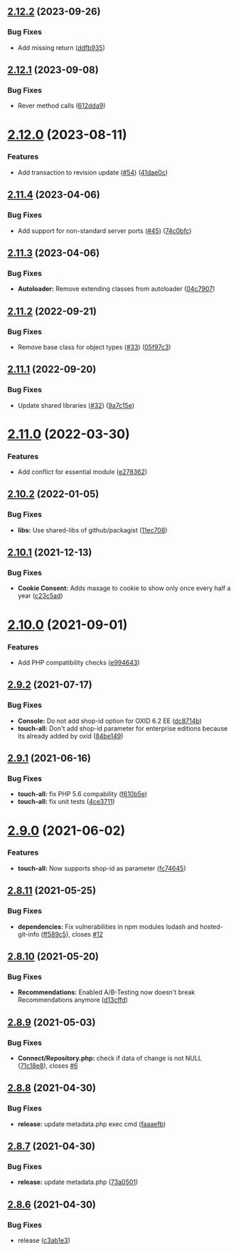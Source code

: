 ## [2.12.2](https://github.com/MakairaIO/oxid-connect/compare/2.12.1...2.12.2) (2023-09-26)


### Bug Fixes

* Add missing return ([ddfb935](https://github.com/MakairaIO/oxid-connect/commit/ddfb93509aabb51d1f6efb421fbc66bb0f331036))

## [2.12.1](https://github.com/MakairaIO/oxid-connect/compare/2.12.0...2.12.1) (2023-09-08)


### Bug Fixes

* Rever method calls ([612dda9](https://github.com/MakairaIO/oxid-connect/commit/612dda9e25d1ebb29c803723096a0810f57df4d9))

# [2.12.0](https://github.com/MakairaIO/oxid-connect/compare/2.11.4...2.12.0) (2023-08-11)


### Features

* Add transaction to revision update ([#54](https://github.com/MakairaIO/oxid-connect/issues/54)) ([41dae0c](https://github.com/MakairaIO/oxid-connect/commit/41dae0c80a72ffaf80932605785490697b1a5301))

## [2.11.4](https://github.com/MakairaIO/oxid-connect/compare/2.11.3...2.11.4) (2023-04-06)


### Bug Fixes

* Add support for non-standard server ports ([#45](https://github.com/MakairaIO/oxid-connect/issues/45)) ([74c0bfc](https://github.com/MakairaIO/oxid-connect/commit/74c0bfc38a23b48ffbdd5d317e27a8f2d91df182))

## [2.11.3](https://github.com/MakairaIO/oxid-connect/compare/2.11.2...2.11.3) (2023-04-06)


### Bug Fixes

* **Autoloader:** Remove extending classes from autoloader ([04c7907](https://github.com/MakairaIO/oxid-connect/commit/04c7907c4b580c2a58532e4784f3bafdeb1db1cc))

## [2.11.2](https://github.com/MakairaIO/oxid-connect/compare/2.11.1...2.11.2) (2022-09-21)


### Bug Fixes

* Remove base class for object types ([#33](https://github.com/MakairaIO/oxid-connect/issues/33)) ([05f97c3](https://github.com/MakairaIO/oxid-connect/commit/05f97c392c21d9b5b6b66146ef2c3b5d0fd1fd42))

## [2.11.1](https://github.com/MakairaIO/oxid-connect/compare/2.11.0...2.11.1) (2022-09-20)


### Bug Fixes

* Update shared libraries ([#32](https://github.com/MakairaIO/oxid-connect/issues/32)) ([9a7c15e](https://github.com/MakairaIO/oxid-connect/commit/9a7c15e41679afbe40713be1afb841c9ff9ca9a6))

# [2.11.0](https://github.com/MakairaIO/oxid-connect/compare/2.10.2...2.11.0) (2022-03-30)


### Features

* Add conflict for essential module ([e278362](https://github.com/MakairaIO/oxid-connect/commit/e2783621bdd404dcf9582b8c3b2eedbd42e078ea))

## [2.10.2](https://github.com/MakairaIO/oxid-connect/compare/2.10.1...2.10.2) (2022-01-05)


### Bug Fixes

* **libs:** Use shared-libs of github/packagist ([11ec708](https://github.com/MakairaIO/oxid-connect/commit/11ec7082c379ffc90ed312b1e2c54d2c1ccbd28d))

## [2.10.1](https://github.com/MakairaIO/oxid-connect/compare/2.10.0...2.10.1) (2021-12-13)


### Bug Fixes

* **Cookie Consent:** Adds maxage to cookie to show only once every half a year ([c23c5ad](https://github.com/MakairaIO/oxid-connect/commit/c23c5ade8f9ea8638d93bf953b73d62c9c91a363))

# [2.10.0](https://github.com/MakairaIO/oxid-connect/compare/2.9.2...2.10.0) (2021-09-01)


### Features

* Add PHP compatibility checks ([e994643](https://github.com/MakairaIO/oxid-connect/commit/e994643b746ef745a1827ed7f44dadb43816b1bd))

## [2.9.2](https://github.com/MakairaIO/oxid-connect/compare/2.9.1...2.9.2) (2021-07-17)


### Bug Fixes

* **Console:** Do not add shop-id option for OXID 6.2 EE ([dc8714b](https://github.com/MakairaIO/oxid-connect/commit/dc8714b0a3bb9ae6177f39b74bd0e67c01fde8f7))
* **touch-all:** Don't add shop-id parameter for enterprise editions because its already added by oxid ([84be149](https://github.com/MakairaIO/oxid-connect/commit/84be149a20ec9a00fb0df1cc73e1a85cb8f4f5f8))

## [2.9.1](https://github.com/MakairaIO/oxid-connect/compare/2.9.0...2.9.1) (2021-06-16)


### Bug Fixes

* **touch-all:** fix PHP 5.6 compability ([f610b5e](https://github.com/MakairaIO/oxid-connect/commit/f610b5e1a6c448848e4ef9290da254f157706992))
* **touch-all:** fix unit tests ([4ce3711](https://github.com/MakairaIO/oxid-connect/commit/4ce3711493141c4f869239b7dc9a90e2c0fe63fd))

# [2.9.0](https://github.com/MakairaIO/oxid-connect/compare/2.8.11...2.9.0) (2021-06-02)


### Features

* **touch-all:** Now supports shop-id as parameter ([fc74645](https://github.com/MakairaIO/oxid-connect/commit/fc746458e1e90110342727267c31e61b41224bda))

## [2.8.11](https://github.com/MakairaIO/oxid-connect/compare/2.8.10...2.8.11) (2021-05-25)


### Bug Fixes

* **dependencies:** Fix vulnerabilities in npm modules lodash and hosted-git-info ([ff589c5](https://github.com/MakairaIO/oxid-connect/commit/ff589c5a7c1a554242a216bb4bfec21136be935f)), closes [#12](https://github.com/MakairaIO/oxid-connect/issues/12)

## [2.8.10](https://github.com/MakairaIO/oxid-connect/compare/2.8.9...2.8.10) (2021-05-20)


### Bug Fixes

* **Recommendations:** Enabled A/B-Testing now doesn't break Recommendations anymore ([d13cffd](https://github.com/MakairaIO/oxid-connect/commit/d13cffdaef3879a97a4f27193b3c5f56758351f2))

## [2.8.9](https://github.com/MakairaIO/oxid-connect/compare/2.8.8...2.8.9) (2021-05-03)


### Bug Fixes

* **Connect/Repository.php:** check if data of change is not NULL ([71c18e8](https://github.com/MakairaIO/oxid-connect/commit/71c18e88b58f1f07b46c03a2ca2bcaa9d62762a6)), closes [#6](https://github.com/MakairaIO/oxid-connect/issues/6)

## [2.8.8](https://gitlab.marmalade.de/makaira/oxid-connect/compare/2.8.7...2.8.8) (2021-04-30)


### Bug Fixes

* **release:** update metadata.php exec cmd ([faaaefb](https://gitlab.marmalade.de/makaira/oxid-connect/commit/faaaefbf15e5606c1556f71e70dc350e076d4382))

## [2.8.7](https://gitlab.marmalade.de/makaira/oxid-connect/compare/2.8.6...2.8.7) (2021-04-30)


### Bug Fixes

* **release:** update metadata.php ([73a0501](https://gitlab.marmalade.de/makaira/oxid-connect/commit/73a05015531b196144edd1a600e06f6b89e905a9))

## [2.8.6](https://gitlab.marmalade.de/makaira/oxid-connect/compare/2.8.5...2.8.6) (2021-04-30)


### Bug Fixes

* release ([c3ab1e3](https://gitlab.marmalade.de/makaira/oxid-connect/commit/c3ab1e33a8af53e1170b8b6c94024fc58206c075))

